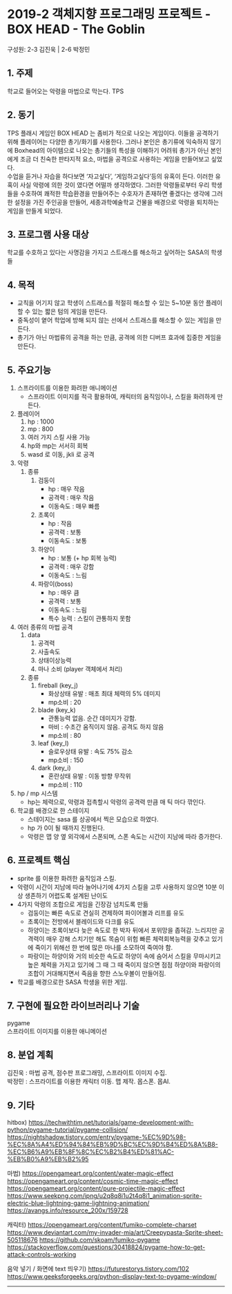 # 2019-2 객체지향 프로그래밍 프로젝트 - **BOX HEAD - The Goblin**
구성원: 2-3 김진욱 | 2-6 박정민

## 1. 주제
학교로 들어오는 악령을 마법으로 막는다.
TPS

## 2. 동기
TPS 플래시 게임인 BOX HEAD 는 좀비가 적으로 나오는 게임이다. 이들을 공격하기 위해 플레이어는 다양한 총기/화기를 사용한다. 그러나 본인은 총기류에 익숙하지 않기에 Boxhead의 아이템으로 나오는 총기들의 특성을 이해하기 어려워 총기가 아닌 본인에게 조금 더 친숙한 판타지적 요소, 마법을 공격으로 사용하는 게임을 만들어보고 싶었다.  
수업을 듣거나 자습을 하다보면 ‘자고싶다’, ‘게임하고싶다’등의 유혹이 든다. 이러한 유혹이 사실 악령에 의한 것이 였다면 어떨까 생각하였다. 그러한 악령들로부터 우리 학생들을 수호하여 쾌적한 학습환경을 만들어주는 수호자가 존재하면 좋겠다는 생각에 그러한 설정을 가진 주인공을 만들어, 세종과학예술학교 건물을 배경으로 악령을 퇴치하는 게임을 만들게 되었다.

## 3. 프로그램 사용 대상
학교를 수호하고 있다는 사명감을 가지고 스트래스를 해소하고 싶어하는 SASA의 학생들

## 4. 목적
- 교칙을 어기지 않고 학생이 스트래스를 적절히 해소할 수 있는 5~10분 동안 플레이 할 수 있는 짧은 텀의 게임을 만든다.
- 중독성이 옅어 학업에 방해 되지 않는 선에서 스트래스를 해소할 수 있는 게임을 만든다.
- 총기가 아닌 마법류의 공격을 하는 만큼, 공격에 의한 디버프 효과에 집중한 게임을 만든다.

## 5. 주요기능
1. 스프라이트를 이용한 화려한 애니메이션
	- 스프라이트 이미지를 적극 활용하여, 캐릭터의 움직임이나, 스킬을 화려하게 만든다.
1. 플레이어
    1. hp : 1000
    2. mp : 800
    3. 여러 가지 스킬 사용 가능
    4. hp와 mp는 서서히 회복
    5. wasd 로 이동, jkli 로 공격
1. 악령  
	1. 종류  
		1. 검둥이
		    - hp : 매우 작음
		    - 공격력 : 매우 작음
		    - 이동속도 : 매우 빠름
		1. 초록이
		    - hp : 작음
		    - 공격력 : 보통
		    - 이동속도 : 보통
		1. 하양이
		    - hp : 보통 (+ hp 회복 능력)
		    - 공격력 : 매우 강함
		    - 이동속도 : 느림
		1. 파랑이(boss)
		    - hp : 매우 큼
		    - 공격력 : 보통
		    - 이동속도 : 느림
		    - 특수 능력 : 스킬이 관통하지 못함
1. 여러 종류의 마법 공격
    1. data
        1. 공격력
        1. 사출속도
        1. 상태이상능력
        1. 마나 소비 (player 객체에서 처리)
  	1. 종류
		1. fireball (key_j)
		    - 화상상태 유발 : 매초 최대 체력의 5% 데미지
		    - mp소비 : 20
		1. blade (key_k)
		    - 관통능력 없음. 순간 데미지가 강함.
		    - 마비 : 수초간 움직이지 않음. 공격도 하지 않음
		    - mp소비 : 80
		1. leaf (key_l)
		    - 슬로우상태 유발 : 속도 75% 감소
		    - mp소비 : 150
		1. dark (key_i)
		    - 혼란상태 유발 : 이동 방향 무작위
		    - mp소비 : 110
1. hp / mp 시스템  
	- hp는 체력으로, 악령과 접촉할시 악령의 공격력 만큼 매 틱 마다 깎인다.  
2. 학교를 배경으로 한 스테이지  
    - 스테이지는 sasa 를 상공에서 찍은 모습으로 하였다.
	- hp 가 0이 될 때까지 진행된다.
	- 악령은 맵 양 옆 외각에서 스폰되며, 스폰 속도는 시간이 지남에 따라 증가한다.

## 6. 프로젝트 핵심
- sprite 를 이용한 화려한 움직임과 스킬.  
- 악령이 시간이 지남에 따라 늘어나기에 4가지 스킬을 고루
사용하지 않으면 10분 이상 생존하기 어렵도록 설계된 난이도
- 4가지 악령의 조합으로 게임을 긴장감 넘치도록 만듦
    - 검둥이는 빠른 속도로 견실히 견제하여 파이어볼과 리프를 유도
    - 초록이는 전방에서 블레이드와 다크를 유도
    - 하양이는 초록이보다 늦은 속도로 한 박자 뒤에서
    포위망을 좁혀감. 느리지만 공격력이 매우 강해 스치기만 해도 목숨이 위험
    빠른 체력회복능력을 갖추고 있기에 죽이기 위해선 한 번에 많은 마나를 소모하여
    죽여야 함.
    - 파랑이는 하양이와 거의 비슷한 속도로 하양이 속에 숨어서 스킬을 무마시키고
    높은 체력을 가지고 있기에 그 때 그 때 죽이지 않으면 점점 하양이와 파랑이의 조합이
    거대해지면서 죽음을 향한 스노우볼이 만들어짐.
- 학교를 배경으로한 SASA 학생을 위한 게임.

## 7. 구현에 필요한 라이브러리나 기술
pygame  
스프라이트 이미지를 이용한 애니메이션  

## 8. **분업 계획**
김진욱 : 마법 공격, 점수판 프로그래밍, 스프라이트 이미지 수집.  
박정민 : 스프라이트를 이용한 캐릭터 이동. 맵 제작. 몹스폰. 몹AI.

## 9. 기타

hitbox)
https://techwithtim.net/tutorials/game-development-with-python/pygame-tutorial/pygame-collision/
https://nightshadow.tistory.com/entry/pygame-%EC%9D%98-%EC%8A%A4%ED%94%84%EB%9D%BC%EC%9D%B4%ED%8A%B8-%EC%B6%A9%EB%8F%8C%EC%B2%B4%ED%81%AC-%EB%B0%A9%EB%B2%95

마법)
https://opengameart.org/content/water-magic-effect
https://opengameart.org/content/cosmic-time-magic-effect
https://opengameart.org/content/pure-projectile-magic-effect 
https://www.seekpng.com/ipng/u2q8q8i1u2t4q8i1_animation-sprite-electric-blue-lightning-game-lightning-animation/ 
https://avangs.info/resource_200x/159728

캐릭터)
https://opengameart.org/content/fumiko-complete-charset
https://www.deviantart.com/my-invader-mia/art/Creepypasta-Sprite-sheet-505118676
https://github.com/skoam/fumiko-pygame
https://stackoverflow.com/questions/30418824/pygame-how-to-get-attack-controls-working

음악 넣기 / 화면에 text 띄우기)
https://futurestorys.tistory.com/102
https://www.geeksforgeeks.org/python-display-text-to-pygame-window/

<hr>